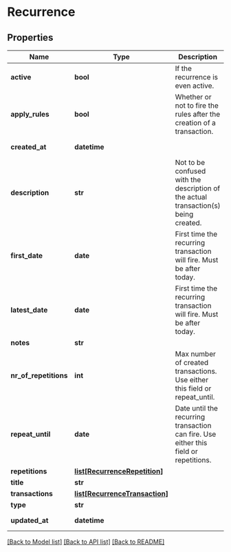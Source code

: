 # Recurrence

## Properties
Name | Type | Description | Notes
------------ | ------------- | ------------- | -------------
**active** | **bool** | If the recurrence is even active. | [optional] 
**apply_rules** | **bool** | Whether or not to fire the rules after the creation of a transaction. | [optional] 
**created_at** | **datetime** |  | [optional] [readonly] 
**description** | **str** | Not to be confused with the description of the actual transaction(s) being created. | [optional] 
**first_date** | **date** | First time the recurring transaction will fire. Must be after today. | 
**latest_date** | **date** | First time the recurring transaction will fire. Must be after today. | [optional] 
**notes** | **str** |  | [optional] 
**nr_of_repetitions** | **int** | Max number of created transactions. Use either this field or repeat_until. | [optional] 
**repeat_until** | **date** | Date until the recurring transaction can fire. Use either this field or repetitions. | [optional] 
**repetitions** | [**list[RecurrenceRepetition]**](RecurrenceRepetition.md) |  | [optional] 
**title** | **str** |  | 
**transactions** | [**list[RecurrenceTransaction]**](RecurrenceTransaction.md) |  | [optional] 
**type** | **str** |  | 
**updated_at** | **datetime** |  | [optional] [readonly] 

[[Back to Model list]](../README.md#documentation-for-models) [[Back to API list]](../README.md#documentation-for-api-endpoints) [[Back to README]](../README.md)


